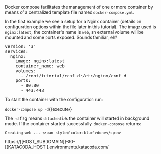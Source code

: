 Docker compose facilitates the management of one or more container by means of a centralized template file named `docker-compose.yml`. 

In the first example we see a setup for a Nginx container (details on configuration options within the file later in this tutorial). The image used is `nginx:latest`, the container's name is `web`, an external volume will be mounted and some ports exposed. Sounds familiar, eh?

<pre class="file" data-filename="docker-compose.yml" data-target="replace">version: '3'
services:
  nginx: 
    image: nginx:latest
    container_name: web
    volumes:
      - /root/tutorial/conf.d:/etc/nginx/conf.d
    ports:
      - 80:80
      - 443:443
</pre>
 
To start the container with the configuration run:

`docker-compose up -d`{{execute}}

The `-d` flag means `detached` i.e. the container will started in background mode. If the container started successfully, `docker-compose` returns:

`Creating web ... <span style="color:blue">done</span>`
 
https://[[HOST_SUBDOMAIN]]-80-[[KATACODA_HOST]].environments.katacoda.com/
